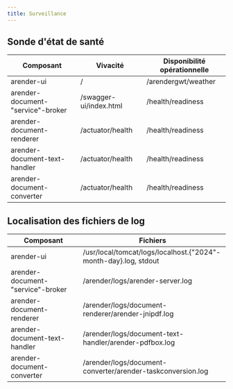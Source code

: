 ```yaml
---
title: Surveillance
---
```


## Sonde d'état de santé

| Composant                       | Vivacité               | Disponibilité opérationnelle |
| ------------------------------- | ---------------------- | ---------------------------- |
| arender-ui                      | /                      | /arendergwt/weather          |
| arender-document-"service"-broker | /swagger-ui/index.html | /health/readiness            |
| arender-document-renderer       | /actuator/health       | /health/readiness            |
| arender-document-text-handler   | /actuator/health       | /health/readiness            |
| arender-document-converter      | /actuator/health       | /health/readiness            |


## Localisation des fichiers de log

| Composant                       | Fichiers                                                      |
| ------------------------------- | ------------------------------------------------------------- |
| arender-ui                      | /usr/local/tomcat/logs/localhost.\{"2024"-month-day\}.log, stdout |
| arender-document-"service"-broker | /arender/logs/arender-server.log                              |
| arender-document-renderer       | /arender/logs/document-renderer/arender-jnipdf.log            |
| arender-document-text-handler   | /arender/logs/document-text-handler/arender-pdfbox.log        |
| arender-document-converter      | /arender/logs/document-converter/arender-taskconversion.log   |
